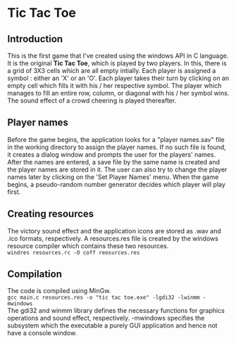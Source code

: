 # Tic Tac Toe
## Introduction
This is the first game that I've created using the windows API in C language. It is the original **Tic Tac Toe**, which is played by two players. In this, there is a grid of 3X3 cells which are all empty intially. Each player is assigned a symbol : either an 'X' or an 'O'. Each player takes their turn by clicking on an empty cell which fills it with his / her respective symbol. The player which manages to fill an entire row, column, or diagonal with his / her symbol wins. The sound effect of a crowd cheering is played thereafter.
## Player names
Before the game begins, the application looks for a "player names.sav" file in the working directory to assign the player names. If no such file is found, it creates a dialog window and prompts the user for the players' names. After the names are entered, a save file by the same name is created and the player names are stored in it. The user can also try to change the player names later by clicking on the 'Set Player Names' menu.
When the game begins, a pseudo-random number generator decides which player will play first.
## Creating resources
The victory sound effect and the application icons are stored as .wav and .ico formats, respectively. A resources.res file is created by the windows resource compiler which contains these two resources.<br>
`windres resources.rc -O coff reosurces.res`
## Compilation
The code is compiled using MinGw. <br>
`gcc main.c resources.res -o "tic tac toe.exe" -lgdi32 -lwinmm -mwindows`<br>
The gdi32 and winmm library defines the necessary functions for graphics operations and sound effect, respectively. -mwindows specifies the subsystem which the executable a purely GUI application and hence not have a console window.
